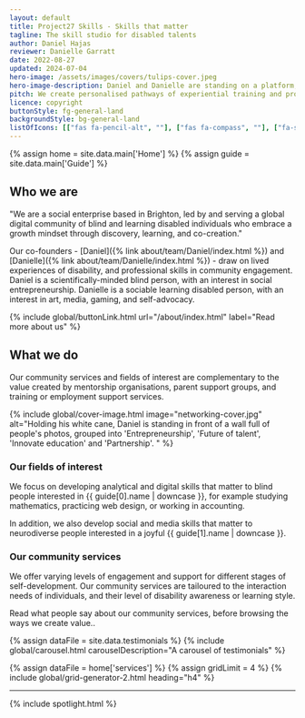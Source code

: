 ```yaml
---
layout: default
title: Project27 Skills - Skills that matter
tagline: The skill studio for disabled talents
author: Daniel Hajas
reviewer: Danielle Garratt
date: 2022-08-27
updated: 2024-07-04
hero-image: /assets/images/covers/tulips-cover.jpeg
hero-image-description: Daniel and Danielle are standing on a platform, with vast fields of colourful tulips and a canal in the background. Both of them smile at the camera.
pitch: We create personalised pathways of experiential training and professional development opportunities for blind and learning-disabled individuals. Through our community-driven learning resources and co-working platform, we provide a safe-space and tailored support to help members develop valuable skills, find their passions, and succeed in the job market, such that they can grow personally and professionally at the pace that suits them.
licence: copyright
buttonStyle: fg-general-land
backgroundStyle: bg-general-land
listOfIcons: [["fas fa-pencil-alt", ""], ["fas fa-compass", ""], ["fa-solid fa-handshake", ""], ["fa-solid fa-person-chalkboard", ""], ["fas-lightbulb", ""]]
---
```


{% assign home = site.data.main['Home'] %}
{% assign guide = site.data.main['Guide'] %}

## Who we are

"We are a social enterprise based in Brighton, led by and serving a global digital community of blind and learning disabled individuals who embrace a growth mindset through discovery, learning, and co-creation."

Our co-founders - [Daniel]({% link about/team/Daniel/index.html %}) and [Danielle]({% link about/team/Danielle/index.html %}) - draw on lived experiences of disability, and professional skills in community engagement.
Daniel is a scientifically-minded blind person, with an interest in social entrepreneurship.
Danielle is a sociable learning disabled person, with an interest in art, media, gaming, and self-advocacy.

{% include global/buttonLink.html url="/about/index.html" label="Read more about us" %}

## What we do

Our community services and fields of interest are complementary to the value created by mentorship organisations, parent support groups, and training or employment support services.

{% include global/cover-image.html image="networking-cover.jpg" alt="Holding his white cane, Daniel is standing in front of a wall full of people's photos, grouped into 'Entrepreneurship', 'Future of talent', 'Innovate education' and 'Partnership'.
" %}

### Our fields of interest

We focus on developing analytical and digital skills that matter to blind people interested in {{ guide[0].name | downcase }}, for example studying mathematics, practicing web design, or working in accounting.

In addition, we also develop social and media skills that matter to neurodiverse people  interested in a joyful {{ guide[1].name | downcase }}.

### Our community services

We offer varying levels of engagement and support for different stages of self-development.
Our community services are tailoured to the interaction needs of individuals, and their level of disability awareness or learning style.

Read what people say about our community services, before browsing the ways we create value..

{% assign dataFile = site.data.testimonials %}
{% include global/carousel.html carouselDescription="A carousel of testimonials" %}

{% assign dataFile = home['services'] %}
{% assign gridLimit = 4 %}
{% include global/grid-generator-2.html heading="h4" %}

---

{% include spotlight.html %}